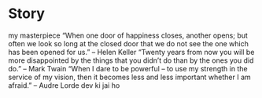 # Story
my masterpiece
“When one door of happiness closes, another opens; but often we look so long at the closed door that we do not see the one which has been opened for us.”
– Helen Keller
“Twenty years from now you will be more disappointed by the things that you didn’t do than by the ones you did do.”
– Mark Twain
“When I dare to be powerful – to use my strength in the service of my vision, then it becomes less and less important whether I am afraid.”
– Audre Lorde
dev ki jai ho
